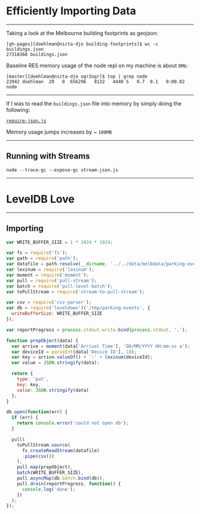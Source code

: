 # Efficiently Importing Data

---

Taking a look at the Melbourne building footprints as geojson:

```
[gh-pages][doehlman@nicta-djo building-footprints]$ wc -c buildings.json
27318368 buildings.json
```

Baseline RES memory usage of the node repl on my machine is about `8Mb`:

```
[master][doehlman@nicta-djo ogr2ogr]$ top | grep node
22942 doehlman  20   0  656296   8132   4440 S   0.7  0.1   0:00.02 node
```

---

If I was to read the `buildings.json` file into memory by simply doing the following:

[`require-json.js`](examples/streams/require-json.js)

Memory usage jumps increases by ~ `100MB`

---

## Running with Streams

```
node --trace-gc --expose-gc stream-json.js
```

---

# LevelDB Love

---

## Importing

```js
var WRITE_BUFFER_SIZE = 1 * 1024 * 1024;

var fs = require('fs');
var path = require('path');
var datafile = path.resolve(__dirname, '../../data/melbdata/parking-events/events.csv');
var lexinum = require('lexinum');
var moment = require('moment');
var pull = require('pull-stream');
var batch = require('pull-level-batch');
var toPullStream = require('stream-to-pull-stream');

var csv = require('csv-parser');
var db = require('leveldown')('/tmp/parking-events', {
  writeBufferSize: WRITE_BUFFER_SIZE
});

var reportProgress = process.stdout.write.bind(process.stdout, '.');

function prepObject(data) {
  var arrive = moment(data['Arrival Time'], 'DD/MM/YYYY HH:mm:ss a');
  var deviceId = parseInt(data['Device ID'], 10);
  var key = arrive.valueOf() + ':' + lexinum(deviceId);
  var value = JSON.stringify(data);

  return {
    type: 'put',
    key: key,
    value: JSON.stringify(data)
  };
}

db.open(function(err) {
  if (err) {
    return console.error('could not open db');
  }

  pull(
    toPullStream.source(
      fs.createReadStream(datafile)
      .pipe(csv())
    ),
    pull.map(prepObject),
    batch(WRITE_BUFFER_SIZE),
    pull.asyncMap(db.batch.bind(db)),
    pull.drain(reportProgress, function() {
      console.log('done');
    })
  );
});
```
